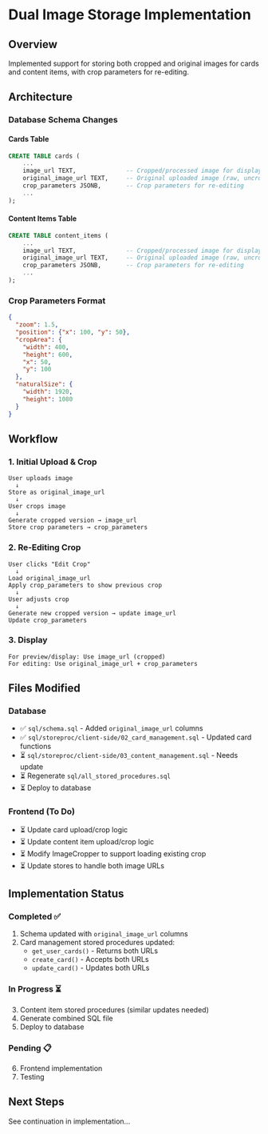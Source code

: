 # Dual Image Storage Implementation

## Overview
Implemented support for storing both cropped and original images for cards and content items, with crop parameters for re-editing.

## Architecture

### Database Schema Changes

#### Cards Table
```sql
CREATE TABLE cards (
    ...
    image_url TEXT,              -- Cropped/processed image for display
    original_image_url TEXT,     -- Original uploaded image (raw, uncropped)
    crop_parameters JSONB,       -- Crop parameters for re-editing
    ...
);
```

#### Content Items Table
```sql
CREATE TABLE content_items (
    ...
    image_url TEXT,              -- Cropped/processed image for display  
    original_image_url TEXT,     -- Original uploaded image (raw, uncropped)
    crop_parameters JSONB,       -- Crop parameters for re-editing
    ...
);
```

### Crop Parameters Format
```json
{
  "zoom": 1.5,
  "position": {"x": 100, "y": 50},
  "cropArea": {
    "width": 400,
    "height": 600,
    "x": 50,
    "y": 100
  },
  "naturalSize": {
    "width": 1920,
    "height": 1080
  }
}
```

## Workflow

### 1. Initial Upload & Crop
```
User uploads image
  ↓
Store as original_image_url
  ↓
User crops image
  ↓
Generate cropped version → image_url
Store crop parameters → crop_parameters
```

### 2. Re-Editing Crop
```
User clicks "Edit Crop"
  ↓
Load original_image_url
Apply crop_parameters to show previous crop
  ↓
User adjusts crop
  ↓
Generate new cropped version → update image_url
Update crop_parameters
```

### 3. Display
```
For preview/display: Use image_url (cropped)
For editing: Use original_image_url + crop_parameters
```

## Files Modified

### Database
- ✅ `sql/schema.sql` - Added `original_image_url` columns
- ✅ `sql/storeproc/client-side/02_card_management.sql` - Updated card functions
- ⏳ `sql/storeproc/client-side/03_content_management.sql` - Needs update
- ⏳ Regenerate `sql/all_stored_procedures.sql`
- ⏳ Deploy to database

### Frontend (To Do)
- ⏳ Update card upload/crop logic
- ⏳ Update content item upload/crop logic
- ⏳ Modify ImageCropper to support loading existing crop
- ⏳ Update stores to handle both image URLs

## Implementation Status

### Completed ✅
1. Schema updated with `original_image_url` columns
2. Card management stored procedures updated:
   - `get_user_cards()` - Returns both URLs
   - `create_card()` - Accepts both URLs
   - `update_card()` - Updates both URLs

### In Progress ⏳
3. Content item stored procedures (similar updates needed)
4. Generate combined SQL file
5. Deploy to database

### Pending 📋
6. Frontend implementation
7. Testing

## Next Steps

See continuation in implementation...

